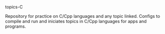 topics-C

Repository for practice on C/Cpp languages and any topic linked. Configs to compile and run and iniciates topics in C/Cpp languages for apps and programs.
